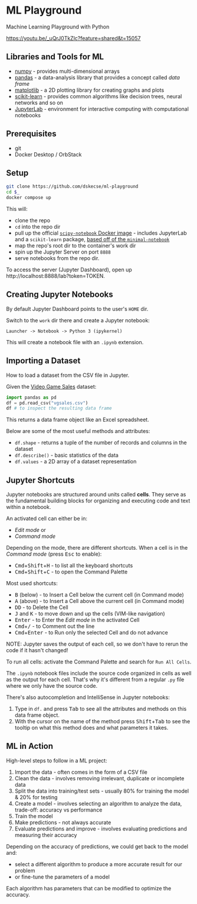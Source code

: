 # ML Playground

Machine Learning Playground with Python

https://youtu.be/_uQrJ0TkZlc?feature=shared&t=15057

## Libraries and Tools for ML

* [numpy](https://numpy.org/) - provides multi-dimensional arrays
* [pandas](https://pandas.pydata.org/) - a data-analysis library that provides a concept called *data frame*
* [matplotlib](https://matplotlib.org/) - a 2D plotting library for creating graphs and plots
* [scikit-learn](https://scikit-learn.org/stable/) - provides common algorithms like decision trees, neural networks and so on
* [JupyterLab](https://jupyterlab.readthedocs.io/en/stable/index.html) - environment for interactive computing with computational notebooks

## Prerequisites

* git
* Docker Desktop / OrbStack

## Setup

```sh
git clone https://github.com/dskecse/ml-playground
cd $_
docker compose up
```

This will:

* clone the repo
* `cd` into the repo dir
* pull up the official [`scipy-notebook` Docker image](https://quay.io/repository/jupyter/scipy-notebook?tab=tags) - includes JupyterLab and a `scikit-learn` package, [based off of the `minimal-notebook`](https://jupyter-docker-stacks.readthedocs.io/en/latest/using/selecting.html#image-relationships)
* map the repo's root dir to the container's work dir
* spin up the Jupyter Server on port `8888`
* serve notebooks from the repo dir.

To access the server (Jupyter Dashboard), open up http://localhost:8888/lab?token=TOKEN.

## Creating Jupyter Notebooks

By default Jupyter Dashboard points to the user's `HOME` dir.

Switch to the `work` dir there and create a Jupyter notebook:

```
Launcher -> Notebook -> Python 3 (ipykernel)
```

This will create a notebook file with an `.ipynb` extension.

## Importing a Dataset

How to load a dataset from the CSV file in Jupyter.

Given the [Video Game Sales](https://www.kaggle.com/datasets/gregorut/videogamesales) dataset:

```python
import pandas as pd
df = pd.read_csv("vgsales.csv")
df # to inspect the resulting data frame
```

This returns a data frame object like an Excel spreadsheet.

Below are some of the most useful methods and attributes:

* `df.shape` - returns a tuple of the number of records and columns in the dataset
* `df.describe()` - basic statistics of the data
* `df.values` - a 2D array of a dataset representation

## Jupyter Shortcuts

Jupyter notebooks are structured around units called **cells**. They serve as the fundamental building blocks for organizing and executing code and text within a notebook.

An activated cell can either be in:

* *Edit mode* or
* *Command mode*

Depending on the mode, there are different shortcuts. When a cell is in the *Command mode* (press <kbd>Esc</kbd> to enable):

* <kbd>Cmd</kbd>+<kbd>Shift</kbd>+<kbd>H</kbd> - to list all the keyboard shortcuts
* <kbd>Cmd</kbd>+<kbd>Shift</kbd>+<kbd>C</kbd> - to open the Command Palette

Most used shortcuts:

* <kbd>B</kbd> (below) - to Insert a Cell below the current cell (in Command mode)
* <kbd>A</kbd> (above) - to Insert a Cell above the current cell (in Command mode)
* <kbd>DD</kbd> - to Delete the Cell
* <kbd>J</kbd> and <kbd>K</kbd> - to move down and up the cells (VIM-like navigation)
* <kbd>Enter</kbd> - to Enter the *Edit mode* in the activated Cell
* <kbd>Cmd</kbd>+<kbd>/</kbd> - to Comment out the line
* <kbd>Cmd</kbd>+<kbd>Enter</kbd> - to Run only the selected Cell and do not advance

NOTE: Jupyter saves the output of each cell, so we don't have to rerun the code if it hasn't changed!

To run all cells: activate the Command Palette and search for `Run All Cells`.

The `.ipynb` notebook files include the source code organized in cells as well as the output for each cell. That's why it's different from a regular `.py` file where we only have the source code.

There's also autocompletion and IntelliSense in Jupyter notebooks:

1. Type in `df.` and press <kbd>Tab</kbd> to see all the attributes and methods on this data frame object.
2. With the cursor on the name of the method press <kbd>Shift</kbd>+<kbd>Tab</kbd> to see the tooltip on what this method does and what parameters it takes.

## ML in Action

High-level steps to follow in a ML project:

1. Import the data - often comes in the form of a CSV file
2. Clean the data - involves removing irrelevant, duplicate or incomplete data
3. Split the data into training/test sets - usually 80% for training the model & 20% for testing
4. Create a model - involves selecting an algorithm to analyze the data, trade-off: accuracy vs performance
5. Train the model
6. Make predictions - not always accurate
7. Evaluate predictions and improve - involves evaluating predictions and measuring their accuracy

Depending on the accuracy of predictions, we could get back to the model and:

* select a different algorithm to produce a more accurate result for our problem
* or fine-tune the parameters of a model

Each algorithm has parameters that can be modified to optimize the accuracy.
